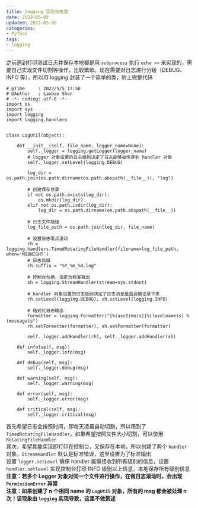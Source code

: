 ```yaml
---
title: logging 实现日志类
date: 2022-05-05
updated: 2022-05-06
categories: 
- Python
tags:
- logging
---
```



之前遇到打印测试日志并保存本地都是用 `subprocess` 执行 `echo >>` 来实现的，需要自己实现文件切割等操作，比较繁琐。现在需要对日志进行分级（DEBUG、INFO 等），所以用 logging 封装了一个简单的类，附上完整代码

```
# @Time     : 2022/5/5 17:50
# @Author   : Lanbao Shen
# -*- coding: utf-8 -*-
import os
import sys
import logging
import logging.handlers


class LogUtil(object):

    def __init__(self, file_name, logger_name=None):
        self._logger = logging.getLogger(logger_name)
        # logger 对象设置的日志级别决定了日志能够被传递到 handler 对象
        self._logger.setLevel(logging.DEBUG)

        log_dir = os.path.join(os.path.dirname(os.path.abspath(__file__)), "log")

        # 创建保存目录
        if not os.path.exists(log_dir):
            os.mkdir(log_dir)
        elif not os.path.isdir(log_dir):
            log_dir = os.path.dirname(os.path.abspath(__file__))

        # 日志文件路径
        log_file_path = os.path.join(log_dir, file_name)

        # 设置日志零点滚动
        rh = logging.handlers.TimedRotatingFileHandler(filename=log_file_path, when='MIDNIGHT')
        # 日志后缀
        rh.suffix = "%Y_%m_%d.log"

        # 控制台句柄，指定为标准输出
        sh = logging.StreamHandler(stream=sys.stdout)

        # handler 对象设置的日志级别决定了日志消息是否会被记录下来
        rh.setLevel(logging.DEBUG), sh.setLevel(logging.INFO)

        # 格式化日志输出
        formatter = logging.Formatter("[%(asctime)s][%(levelname)s] %(message)s")
        rh.setFormatter(formatter), sh.setFormatter(formatter)

        self._logger.addHandler(rh), self._logger.addHandler(sh)

    def info(self, msg):
        self._logger.info(msg)

    def debug(self, msg):
        self._logger.debug(msg)

    def warning(self, msg):
        self._logger.warning(msg)

    def error(self, msg):
        self._logger.error(msg)

    def critical(self, msg):
        self._logger.critical(msg)

```
首先希望日志会按照时间，即每天凌晨自动切割，所以用到了 `TimedRotatingFileHandler`，如果希望按照文件大小切割，可以使用 `RotatingFileHandler`  
其次，希望其能实现即打印在控制台，又保存在本地，所以创建了两个 `handler` 对象。`StreamHandler` 默认是标准错误，这里设置为了标准输出  
设置 `logger.setLevel` 确保 handler 能够接收到所有级别的信息，设置 `handler.setlevel` 实现控制台打印 INFO 级别以上信息，本地保存所有级别信息  
**注意：若多个 Logger 对象对同一个文件进行操作，在做日志滚动时，会出现 `PermissionError` 异常**  
**注意：如果创建了 n 个相同 name 的 `LogUtil` 对象，所有的 msg 都会被处理 n 次！该现象由 `logging` 实现导致，这里不做赘述**
